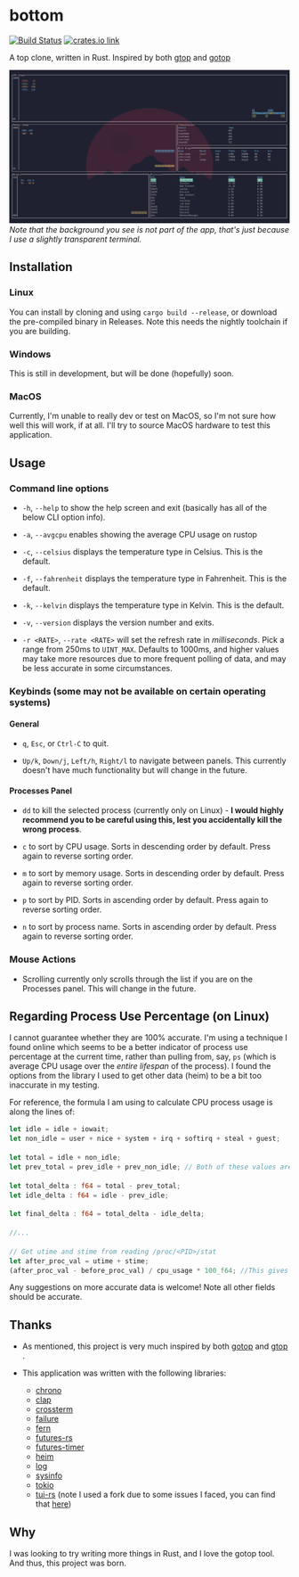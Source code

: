 # bottom

[![Build Status](https://travis-ci.com/ClementTsang/rustop.svg?token=1wvzVgp94E1TZyPNs8JF&branch=master)](https://travis-ci.com/ClementTsang/rustop) [![crates.io link](https://img.shields.io/crates/v/bottom.svg)](https://crates.io/crates/bottom)

A top clone, written in Rust.  Inspired by both [gtop](https://github.com/aksakalli/gtop) and [gotop](https://github.com/cjbassi/gotop)

![Quick demo recording](assets/recording_1.gif)
*Note that the background you see is not part of the app, that's just because I use a slightly transparent terminal.*

## Installation

### Linux

You can install by cloning and using ``cargo build --release``, or download the pre-compiled binary in Releases.  Note this needs the nightly toolchain if you are building.

### Windows

This is still in development, but will be done (hopefully) soon.

### MacOS

Currently, I'm unable to really dev or test on MacOS, so I'm not sure how well this will work, if at all.  I'll try to source MacOS hardware to test this application.

## Usage

### Command line options

* ``-h``, ``--help`` to show the help screen and exit (basically has all of the below CLI option info).

* ``-a``, ``--avgcpu`` enables showing the average CPU usage on rustop

* ``-c``, ``--celsius`` displays the temperature type in Celsius.  This is the default.

* ``-f``, ``--fahrenheit`` displays the temperature type in Fahrenheit.  This is the default.

* ``-k``, ``--kelvin`` displays the temperature type in Kelvin.  This is the default.

* ``-v``, ``--version`` displays the version number and exits.

* ``-r <RATE>``, ``--rate <RATE>`` will set the refresh rate in *milliseconds*.  Pick a range from 250ms to ``UINT_MAX``.  Defaults to 1000ms, and higher values may take more resources due to more frequent polling of data, and may be less accurate in some circumstances.

### Keybinds (some may not be available on certain operating systems)

#### General

* ``q``, ``Esc``, or ``Ctrl-C`` to quit.

* ``Up/k``, ``Down/j``, ``Left/h``, ``Right/l`` to navigate between panels.  This currently doesn't have much functionality but will change in the future.

#### Processes Panel

* ``dd`` to kill the selected process (currently only on Linux) - **I would highly recommend you to be careful using this, lest you accidentally kill the wrong process**.

* ``c`` to sort by CPU usage.  Sorts in descending order by default.  Press again to reverse sorting order.

* ``m`` to sort by memory usage.  Sorts in descending order by default.  Press again to reverse sorting order.

* ``p`` to sort by PID.  Sorts in ascending order by default.  Press again to reverse sorting order.

* ``n`` to sort by process name.  Sorts in ascending order by default.  Press again to reverse sorting order.

### Mouse Actions

[* Scrolling either scrolls through the list if the panel is a table (Temperature, Disks, Processes), or zooms in and out if it is a chart.]: <>

* Scrolling currently only scrolls through the list if you are on the Processes panel.  This will change in the future.

## Regarding Process Use Percentage (on Linux)

I cannot guarantee whether they are 100% accurate.  I'm using a technique I found online which seems to be a better indicator of process use percentage at the current time, rather than pulling from, say, ``ps`` (which is average CPU usage over the *entire lifespan* of the process).  I found the options from the library I used to get other data (heim) to be a bit too inaccurate in my testing.

For reference, the formula I am using to calculate CPU process usage is along the lines of:

```rust
let idle = idle + iowait;
let non_idle = user + nice + system + irq + softirq + steal + guest;

let total = idle + non_idle;
let prev_total = prev_idle + prev_non_idle; // Both of these values are calculated using the same formula from the previous polling

let total_delta : f64 = total - prev_total;
let idle_delta : f64 = idle - prev_idle;

let final_delta : f64 = total_delta - idle_delta;

//...

// Get utime and stime from reading /proc/<PID>/stat
let after_proc_val = utime + stime;
(after_proc_val - before_proc_val) / cpu_usage * 100_f64; //This gives your use percentage.  before_proc_val comes from the previous polling
```

Any suggestions on more accurate data is welcome!  Note all other fields should be accurate.

## Thanks

* As mentioned, this project is very much inspired by both [gotop](https://github.com/cjbassi/gotop) and [gtop](https://github.com/aksakalli/gtop) .

* This application was written with the following libraries:
  * [chrono](https://github.com/chronotope/chrono)
  * [clap](https://github.com/clap-rs/clap)
  * [crossterm](https://github.com/TimonPost/crossterm)
  * [failure](https://github.com/rust-lang-nursery/failure)
  * [fern](https://github.com/daboross/fern)
  * [futures-rs](https://github.com/rust-lang-nursery/futures-rs)
  * [futures-timer](https://github.com/rustasync/futures-timer)
  * [heim](https://github.com/heim-rs/heim)
  * [log](https://github.com/rust-lang-nursery/log)
  * [sysinfo](https://github.com/GuillaumeGomez/sysinfo)
  * [tokio](https://github.com/tokio-rs/tokio)
  * [tui-rs](https://github.com/fdehau/tui-rs) (note I used a fork due to some issues I faced, you can find that [here](https://github.com/ClementTsang/tui-rs))

## Why

I was looking to try writing more things in Rust, and I love the gotop tool.  And thus, this project was born.

